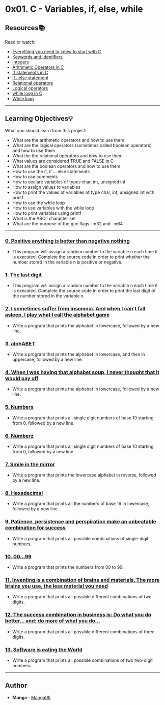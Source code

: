 # 0x01. C - Variables, if, else, while

## Resources:books:
Read or watch:
* [Everything you need to know to start with C](https://intranet.hbtn.io/rltoken/lbqOMfcseEq0Y-7al_j1Ag)
* [Keywords and identifiers](https://intranet.hbtn.io/rltoken/ckqC9BrBcMmv-DLmBauaWQ)
* [integers](https://intranet.hbtn.io/rltoken/Oau_6LT7-3IIt5ew_3Ac6g)
* [Arithmetic Operators in C](https://intranet.hbtn.io/rltoken/r4hrHzg2X9JjnKj8sP_SAw)
* [If statements in C](https://intranet.hbtn.io/rltoken/W93uajwXtW3WOxOaeBtF-A)
* [if…else statement](https://intranet.hbtn.io/rltoken/PMD6eKdkj2RmIpagtABihw)
* [Relational operators](https://intranet.hbtn.io/rltoken/dCy4644-X_WJMYxRZwCfFQ)
* [Logical operators](https://intranet.hbtn.io/rltoken/gJzJXQoEdEN1Oxcutp_76Q)
* [while loop in C](https://intranet.hbtn.io/rltoken/Qhq1p5UcR72-VXFJ_iAqWQ)
* [While loop](https://intranet.hbtn.io/rltoken/RY9a1EDxRKNNHhxbJ6Pn_g)

---
## Learning Objectives:bulb:
What you should learn from this project:

* What are the arithmetic operators and how to use them
* What are the logical operators (sometimes called boolean operators) and how to use them
* What the the relational operators and how to use them
* What values are considered TRUE and FALSE in C
* What are the boolean operators and how to use them
* How to use the if, if ... else statements
* How to use comments
* How to declare variables of types char, int, unsigned int
* How to assign values to variables
* How to print the values of variables of type char, int, unsigned int with printf
* How to use the while loop
* How to use variables with the while loop
* How to print variables using printf
* What is the ASCII character set
* What are the purpose of the gcc flags -m32 and -m64

---

### [0. Positive anything is better than negative nothing](./0-positive_or_negative.c)
* This program will assign a random number to the variable n each time it is executed. Complete the source code in order to print whether the number stored in the variable n is positive or negative.


### [1. The last digit](./1-last_digit.c)
* This program will assign a random number to the variable n each time it is executed. Complete the source code in order to print the last digit of the number stored in the variable n.


### [2. I sometimes suffer from insomnia. And when I can't fall asleep, I play what I call the alphabet game](./2-print_alphabet.c)
* Write a program that prints the alphabet in lowercase, followed by a new line.


### [3. alphABET](./3-print_alphabets.c)
* Write a program that prints the alphabet in lowercase, and then in uppercase, followed by a new line.


### [4. When I was having that alphabet soup, I never thought that it would pay off](./4-print_alphabt.c)
* Write a program that prints the alphabet in lowercase, followed by a new line.


### [5. Numbers](./5-print_numbers.c)
* Write a program that prints all single digit numbers of base 10 starting from 0, followed by a new line.


### [6. Numberz](./6-print_numberz.c)
* Write a program that prints all single digit numbers of base 10 starting from 0, followed by a new line.


### [7. Smile in the mirror](./7-print_tebahpla.c)
* Write a program that prints the lowercase alphabet in reverse, followed by a new line.


### [8. Hexadecimal](./8-print_base16.c)
* Write a program that prints all the numbers of base 16 in lowercase, followed by a new line.


### [9. Patience, persistence and perspiration make an unbeatable combination for success](./9-print_comb.c)
* Write a program that prints all possible combinations of single-digit numbers.


### [10. 00...99](./10-print_comb2.c)
* Write a program that prints the numbers from 00 to 99.


### [11. Inventing is a combination of brains and materials. The more brains you use, the less material you need](./100-print_comb3.c)
* Write a program that prints all possible different combinations of two digits.


### [12. The success combination in business is: Do what you do better... and: do more of what you do...](./101-print_comb4.c)
* Write a program that prints all possible different combinations of three digits.


### [13. Software is eating the World](./102-print_comb5.c)
* Write a program that prints all possible combinations of two two-digit numbers.

---

## Author
* **Manga** - [Manga08](https://github.com/Manga08)